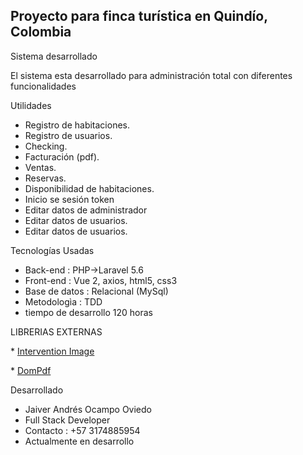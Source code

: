 ## Proyecto para finca turística en Quindío, Colombia


Sistema desarrollado  

El sistema esta desarrollado para administración total con diferentes funcionalidades


Utilidades

* Registro de habitaciones.
* Registro de usuarios.
* Checking.
* Facturación (pdf).
* Ventas.
* Reservas.
* Disponibilidad de habitaciones.
* Inicio se sesión token
* Editar datos de administrador
* Editar datos de usuarios.
* Editar datos de usuarios.



Tecnologías Usadas
* Back-end      : PHP->Laravel 5.6
* Front-end     : Vue 2, axios, html5, css3
* Base de datos : Relacional (MySql)
* Metodologìa   : TDD
* tiempo de desarrollo 120 horas


LIBRERIAS EXTERNAS
<p align="left">
* <a href="https://github.com/Intervention/image#:~:text=Intervention%20Image%20is%20a%20PHP,Facades%20for%20easy%20Laravel%20integration.">Intervention Image</a>
</p>

<p align="left">
* <a href="https://github.com/barryvdh/laravel-dompdf">DomPdf</a>
</p>

Desarrollado
* Jaiver Andrés Ocampo Oviedo
* Full Stack Developer
* Contacto : +57 3174885954
* Actualmente en desarrollo
